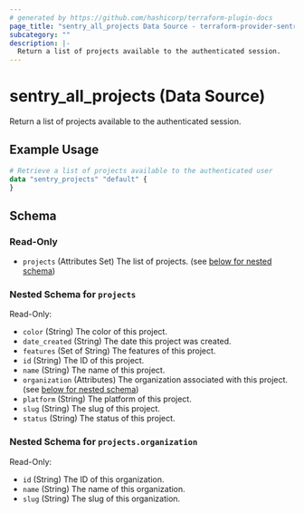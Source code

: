```yaml
---
# generated by https://github.com/hashicorp/terraform-plugin-docs
page_title: "sentry_all_projects Data Source - terraform-provider-sentry"
subcategory: ""
description: |-
  Return a list of projects available to the authenticated session.
---
```


# sentry_all_projects (Data Source)

Return a list of projects available to the authenticated session.

## Example Usage

```terraform
# Retrieve a list of projects available to the authenticated user
data "sentry_projects" "default" {
}
```

<!-- schema generated by tfplugindocs -->
## Schema

### Read-Only

- `projects` (Attributes Set) The list of projects. (see [below for nested schema](#nestedatt--projects))

<a id="nestedatt--projects"></a>
### Nested Schema for `projects`

Read-Only:

- `color` (String) The color of this project.
- `date_created` (String) The date this project was created.
- `features` (Set of String) The features of this project.
- `id` (String) The ID of this project.
- `name` (String) The name of this project.
- `organization` (Attributes) The organization associated with this project. (see [below for nested schema](#nestedatt--projects--organization))
- `platform` (String) The platform of this project.
- `slug` (String) The slug of this project.
- `status` (String) The status of this project.

<a id="nestedatt--projects--organization"></a>
### Nested Schema for `projects.organization`

Read-Only:

- `id` (String) The ID of this organization.
- `name` (String) The name of this organization.
- `slug` (String) The slug of this organization.
